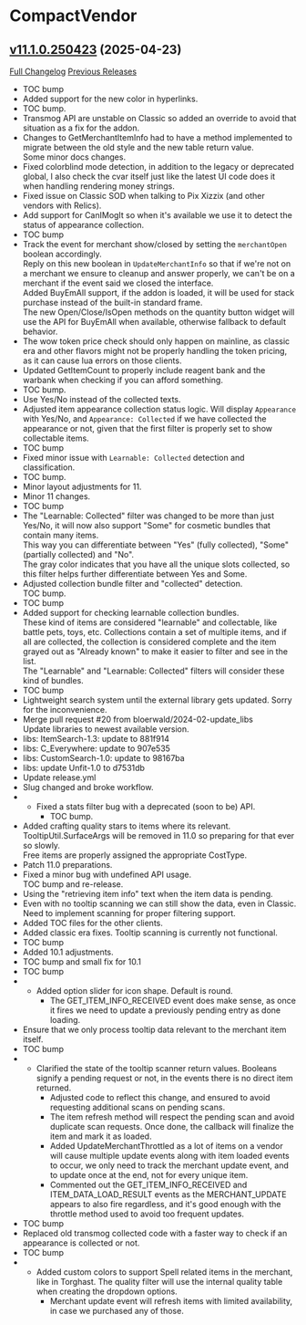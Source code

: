 # CompactVendor

## [v11.1.0.250423](https://github.com/Vladinator/wow-addon-compactvendor/tree/v11.1.0.250423) (2025-04-23)
[Full Changelog](https://github.com/Vladinator/wow-addon-compactvendor/commits/v11.1.0.250423) [Previous Releases](https://github.com/Vladinator/wow-addon-compactvendor/releases)

- TOC bump  
- Added support for the new color in hyperlinks.  
- TOC bump.  
- Transmog API are unstable on Classic so added an override to avoid that situation as a fix for the addon.  
- Changes to GetMerchantItemInfo had to have a method implemented to migrate between the old style and the new table return value.  
    Some minor docs changes.  
- Fixed colorblind mode detection, in addition to the legacy or deprecated global, I also check the cvar itself just like the latest UI code does it when handling rendering money strings.  
- Fixed issue on Classic SOD when talking to Pix Xizzix (and other vendors with Relics).  
- Add support for CanIMogIt so when it's available we use it to detect the status of appearance collection.  
- TOC bump  
- Track the event for merchant show/closed by setting the `merchantOpen` boolean accordingly.  
    Reply on this new boolean in `UpdateMerchantInfo` so that if we're not on a merchant we ensure to cleanup and answer properly, we can't be on a merchant if the event said we closed the interface.  
    Added BuyEmAll support, if the addon is loaded, it will be used for stack purchase instead of the built-in standard frame.  
    The new Open/Close/IsOpen methods on the quantity button widget will use the API for BuyEmAll when available, otherwise fallback to default behavior.  
- The wow token price check should only happen on mainline, as classic era and other flavors might not be properly handling the token pricing, as it can cause lua errors on those clients.  
- Updated GetItemCount to properly include reagent bank and the warbank when checking if you can afford something.  
- TOC bump.  
- Use Yes/No instead of the collected texts.  
- Adjusted item appearance collection status logic. Will display `Appearance` with Yes/No, and `Appearance: Collected` if we have collected the appearance or not, given that the first filter is properly set to show collectable items.  
- TOC bump  
- Fixed minor issue with `Learnable: Collected` detection and classification.  
- TOC bump.  
- Minor layout adjustments for 11.  
- Minor 11 changes.  
- TOC bump  
- The "Learnable: Collected" filter was changed to be more than just Yes/No, it will now also support "Some" for cosmetic bundles that contain many items.  
    This way you can differentiate between "Yes" (fully collected), "Some" (partially collected) and "No".  
    The gray color indicates that you have all the unique slots collected, so this filter helps further differentiate between Yes and Some.  
- Adjusted collection bundle filter and "collected" detection.  
    TOC bump.  
- TOC bump  
- Added support for checking learnable collection bundles.  
    These kind of items are considered "learnable" and collectable, like battle pets, toys, etc. Collections contain a set of multiple items, and if all are collected, the collection is considered complete and the item grayed out as "Already known" to make it easier to filter and see in the list.  
    The "Learnable" and "Learnable: Collected" filters will consider these kind of bundles.  
- TOC bump  
- Lightweight search system until the external library gets updated. Sorry for the inconvenience.  
- Merge pull request #20 from bloerwald/2024-02-update\_libs  
    Update libraries to newest available version.  
- libs: ItemSearch-1.3: update to 881f914  
- libs: C\_Everywhere: update to 907e535  
- libs: CustomSearch-1.0: update to 98167ba  
- libs: update Unfit-1.0 to d7531db  
- Update release.yml  
- Slug changed and broke workflow.  
- - Fixed a stats filter bug with a deprecated (soon to be) API.  
    - TOC bump.  
- Added crafting quality stars to items where its relevant.  
    TooltipUtil.SurfaceArgs will be removed in 11.0 so preparing for that ever so slowly.  
    Free items are properly assigned the appropriate CostType.  
- Patch 11.0 preparations.  
- Fixed a minor bug with undefined API usage.  
    TOC bump and re-release.  
- Using the "retrieving item info" text when the item data is pending.  
- Even with no tooltip scanning we can still show the data, even in Classic. Need to implement scanning for proper filtering support.  
- Added TOC files for the other clients.  
- Added classic era fixes. Tooltip scanning is currently not functional.  
- TOC bump  
- Added 10.1 adjustments.  
- TOC bump and small fix for 10.1  
- TOC bump  
- - Added option slider for icon shape. Default is round.  
    - The GET\_ITEM\_INFO\_RECEIVED event does make sense, as once it fires we need to update a previously pending entry as done loading.  
- Ensure that we only process tooltip data relevant to the merchant item itself.  
- TOC bump  
- - Clarified the state of the tooltip scanner return values. Booleans signify a pending request or not, in the events there is no direct item returned.  
    - Adjusted code to reflect this change, and ensured to avoid requesting additional scans on pending scans.  
    - The item refresh method will respect the pending scan and avoid duplicate scan requests. Once done, the callback will finalize the item and mark it as loaded.  
    - Added UpdateMerchantThrottled as a lot of items on a vendor will cause multiple update events along with item loaded events to occur, we only need to track the merchant update event, and to update once at the end, not for every unique item.  
    - Commented out the GET\_ITEM\_INFO\_RECEIVED and ITEM\_DATA\_LOAD\_RESULT events as the MERCHANT\_UPDATE appears to also fire regardless, and it's good enough with the throttle method used to avoid too frequent updates.  
- TOC bump  
- Replaced old transmog collected code with a faster way to check if an appearance is collected or not.  
- TOC bump  
- - Added custom colors to support Spell related items in the merchant, like in Torghast. The quality filter will use the internal quality table when creating the dropdown options.  
    - Merchant update event will refresh items with limited availability, in case we purchased any of those.  
